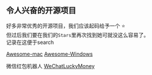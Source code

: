 令人兴奋的开源项目
----------------------
好多非常优秀的开源项目，我们应该起码给予一个 ⭐️   
但过后我们要在我们的`Stars`里再次找到她可就没这么容易了。  
记录在这便于search


[Awesome-mac](https://github.com/jaywcjlove/awesome-mac/)
[Awesome-Windows](https://github.com/Awesome-Windows/Awesome)

微信红包机器人 [WeChatLuckyMoney](https://github.com/geeeeeeeeek/WeChatLuckyMoney)